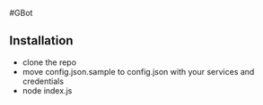 #GBot

## Installation

  - clone the repo
  - move config.json.sample to config.json with your services and credentials
  - node index.js
